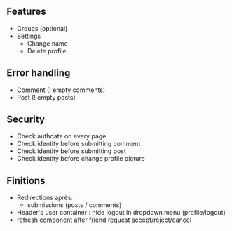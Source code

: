 ## Features
- Groups (optional)
- Settings
  - Change name
  - Delete profile

## Error handling
- Comment (! empty comments)
- Post (! empty posts)

## Security
- Check authdata on every page
- Check identity before submitting comment
- Check identity before submitting post
- Check identity before change profile picture

## Finitions
- Redirections après:
  - submissions (posts / comments)
- Header's user container : hide logout in dropdown menu (profile/logout)
- refresh component after friend request accept/reject/cancel